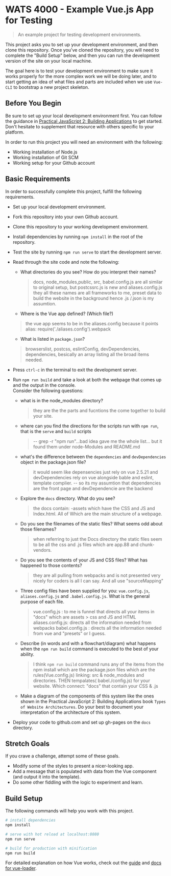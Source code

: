 # WATS 4000 - Example Vue.js App for Testing

> An example project for testing development environments.

This project asks you to set up your development environment, and then clone
this repository. Once you've cloned the repository, you will need to complete
the "Build Setup" below, and then you can run the development version of the
site on your local machine.

The goal here is to test your development environment to make sure it works
properly for the more complex work we will be doing later, and to start getting
an idea of what files and parts are included when we use `Vue-CLI` to
bootstrap a new project skeleton.

## Before You Begin

Be sure to set up your local development environment first. You can follow the
guidance in [Practical JavaScript 2: Building Applications](https://suwebdev.github.io/WATS-4000-gitbook/setting-up-workspace/) to get
started. Don't hesitate to supplement that resource with others specific to your
platform.

In order to run this project you will need an environment with the following:

* Working installation of Node.js
* Working installation of Git SCM
* Working setup for your Github account

## Basic Requirements
In order to successfully complete this project, fulfill the following
requirements.

* Set up your local development environment.
* Fork this repository into your own Github account.
* Clone this repository to your working development environment.
* Install dependencies by running `npm install` in the root of the repository.
* Test the site by running `npm run serve` to start the development server.
* Read through the site code and note the following:
    * What directories do you see? How do you interpret their names?
       > docs, node_modules,public, src, babel.config.js are all similar to original setup, but postcssrc.js is new and aliases.config.js
       > they all these names are all frameworks to me, preset data to build the website in the background hence .js /.json is my assumtion.

    * Where is the Vue app defined? (Which file?)
     > the vue app seems to be in the aliases.config because it points alias: require('./aliases.config').webpack

    * What is listed in `package.json`?
     > browserslist, postcss, eslintConfig, devDependencies, dependencies, besically an array listing all the broad items needed.

* Press `ctrl-c` in the terminal to exit the development server.
* Run `npm run build` and take a look at both the webpage that comes up and the output in the console.  
Consider the following questions:
    * what is in the node_modules directory?
        > they are the the parts and fucntions the come together to build your site.
    * where can you find the directions for the scripts run with `npm run`, that is the `serve` and `build` scripts 
       > -- grep -r "npm run"...bad idea gave me the whole list...
        but it found them under node-Modules 
        and README.md

    * what's the difference between the `dependencies` and `devDependencies` object in the package.json file?
        > it would seem like depensencies just rely on vue 2.5.21 and devDependencies rely on vue alongside bable and eslint, template complier.
        -- so its my assumtion that dependencies are the front page and devDependencie are the backend

    * Explore the `docs` directory. What do you see?
        > the docs contain:
        -assets which have the CSS and JS and Index.html. All of Which are the main structure of a webpage.

    * Do you see the filenames of the static files? What seems odd about those filenames?
        > when referring to just the Docs directory the static files seem to be all the css and .js files which are app.88 and chunk-vendors.  

    * Do you see the contents of your JS and CSS files? What has happened to those contents?
        > they are all pulling from webpacks and is not presented very nicely for coders is all I can say. And all use "sourceMapping"

    * Three config files have been supplied for you: `vue.config.js`, `aliases.config.js` and `.babel.config.js`. What is the general purpose of each file.  
        > vue.config.js : to me is funnel that directs all your items in "docs" which are assets > css and JS and HTML
        > aliases.config.js: directs all the information needed from webpacks
        > babel.config.js : directs all the information needed from vue and "presets" or I guess.

    * Describe (in words and with a flowchart/diagram) what happens when the `npm run build` command is executed to the best of your ability.  
        > I think `npm run build` command runs any of the items from the npm install which are the package.json files which are the rules(Vue.config.js) linking: src & node_modules and directories. 
        > THEN tempalates( babel./config.js) for your website. Which connect: "docs" that contain your CSS & .js

    * Make a diagram of the components of this system like the ones shown in the Practical JavaScript 2: Building Applications book `Types of Website Architectures`. Do your best to document your interpretation of the architecture of this system.
    
* Deploy your code to github.com and set up gh-pages on the `docs` directory.



## Stretch Goals
If you crave a challenge, attempt some of these goals.

* Modify some of the styles to present a nicer-looking app.
* Add a message that is populated with data from the Vue component (and output it into the template).
* Do some other fiddling with the logic to experiment and learn.

## Build Setup
The following commands will help you work with this project.

``` bash
# install dependencies
npm install

# serve with hot reload at localhost:8080
npm run serve

# build for production with minification
npm run build

```

For detailed explanation on how Vue works, check out the [guide](https://cli.vuejs.org/guide/) and [docs for vue-loader](https://cli.vuejs.org/config/#css-loaderoptions).

